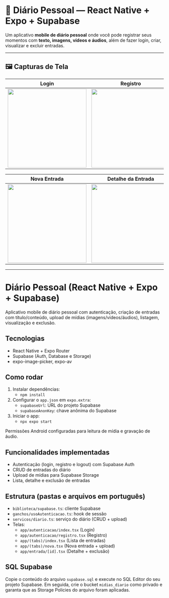 # 🌙 Diário Pessoal — React Native + Expo + Supabase

Um aplicativo **mobile de diário pessoal** onde você pode registrar seus momentos com **texto, imagens, vídeos e áudios**, além de fazer login, criar, visualizar e excluir entradas.  

---

## 🖼️ Capturas de Tela

<div align="center">

| Login | Registro | Lista de Entradas |
|:--:|:--:|:--:|
| <img src="https://github.com/user-attachments/assets/9a513aac-f04a-4526-875c-ee1991d7b3d5" width="250" /> | <img src="https://github.com/user-attachments/assets/8fd01a54-6821-49b5-9b17-5e3cb52f5e1c" width="250" /> | <img src="https://github.com/user-attachments/assets/0ecaf566-bfcc-4ce2-ba85-47e5fbc3f9cd" width="250" /> |

| Nova Entrada | Detalhe da Entrada |
|:--:|:--:|
| <img src="https://github.com/user-attachments/assets/1de02ca3-aa93-4cce-87e0-dc3b6850222a" width="250" /> | <img src="https://github.com/user-attachments/assets/6803370e-5bd7-436d-9d98-2670f6e310b4" width="250" /> |

</div>

---

# Diário Pessoal (React Native + Expo + Supabase)

Aplicativo mobile de diário pessoal com autenticação, criação de entradas com título/conteúdo, upload de mídias (imagens/vídeos/áudios), listagem, visualização e exclusão.

## Tecnologias
- React Native + Expo Router
- Supabase (Auth, Database e Storage)
- expo-image-picker, expo-av

## Como rodar
1. Instalar dependências:
   - `npm install`
2. Configurar o `app.json` em `expo.extra`:
   - `supabaseUrl`: URL do projeto Supabase
   - `supabaseAnonKey`: chave anônima do Supabase
3. Iniciar o app:
   - `npx expo start`

Permissões Android configuradas para leitura de mídia e gravação de áudio.

## Funcionalidades implementadas
- Autenticação (login, registro e logout) com Supabase Auth
- CRUD de entradas do diário
- Upload de mídias para Supabase Storage
- Lista, detalhe e exclusão de entradas

## Estrutura (pastas e arquivos em português)
- `biblioteca/supabase.ts`: cliente Supabase
- `ganchos/usoAutenticacao.ts`: hook de sessão
- `servicos/diario.ts`: serviço do diário (CRUD + upload)
- Telas:
  - `app/autenticacao/index.tsx` (Login)
  - `app/autenticacao/registro.tsx` (Registro)
  - `app/(tabs)/index.tsx` (Lista de entradas)
  - `app/(tabs)/nova.tsx` (Nova entrada + upload)
  - `app/entrada/[id].tsx` (Detalhe + exclusão)

## SQL Supabase
Copie o conteúdo do arquivo `supabase.sql` e execute no SQL Editor do seu projeto Supabase. Em seguida, crie o bucket `midias_diario` como privado e garanta que as Storage Policies do arquivo foram aplicadas.
